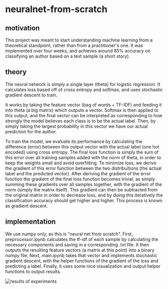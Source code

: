 # neuralnet-from-scratch

## motivation
This project was meant to start understanding machine learning from a theoretical standpoint, rather than from a practitioner's one. It was implemented over four weeks, and achieves around 85% accuracy on classifying an author based on a text sample (a short story).

## theory

The neural network is simply a single layer (theta) for logistic regression. It calculates loss based off of cross entropy and softmax, and uses stochastic gradient descent to train.  

It works by taking the feature vector (bag of words + TF-IDF) and feeding it into theta (a big matrix) which outputs a vector. Softmax is then applied to this output, and the final vector can be interpreted as corresponding to how strongly the model believes each class is to be the actual label. Then, by simply taking the largest probability in this vector we have our actual prediction for the author.

To train the model, we evaluate its performance by calculating the difference (error) between this output vector with the actual label (one hot encoded) using cross entropy. The final loss function is simply the sum of this error over all training samples added with the norm of theta, in order to keep the weights small and avoid overfitting. To minimize loss, we derive the gradient of this error function between the two distribuitions (the actual label and the predicted vector). After deriving the gradient of the error function the gradient of the final loss function becomes trivial, as simply summing these gradients over all samples together, with the gradient of the norm (simply the matrix itself). This gradient can then be subtracted from the original matrix in order to decrease loss, and by doing this iteratively the classification accuracy should get higher and higher. This process is known as gradient descent. 

## implementation 

We use numpy only, as this is "neural net from scratch". First, preprocessor.ipynb calculates the tf-idf of each sample by calculating the  necessary components and saving in a corresponding .txt file. It then outputs the resulting feature vectors (a matrix at this point) into a binary numpy file. Next, main.ipynb takes that vector and implements stochastic gradient descent, with the helper functions of the gradient of the loss and predicting a label. Finally, it uses some nice visualization and output helper functions to output results.



![results of experiments](https://i.imgur.com/W2ptpSa.png "Results of this project")

